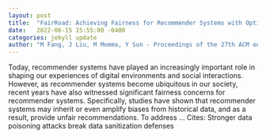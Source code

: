 ```yaml
---
layout: post
title:  "FairRoad: Achieving Fairness for Recommender Systems with Optimized Antidote Data"
date:   2022-06-15 15:55:00 -0400
categories: jekyll update
author: "M Fang, J Liu, M Momma, Y Sun - Proceedings of the 27th ACM on Symposium on …, 2022"
---
```

Today, recommender systems have played an increasingly important role in shaping our experiences of digital environments and social interactions. However, as recommender systems become ubiquitous in our society, recent years have also witnessed significant fairness concerns for recommender systems. Specifically, studies have shown that recommender systems may inherit or even amplify biases from historical data, and as a result, provide unfair recommendations. To address …
Cites: ‪Stronger data poisoning attacks break data sanitization defenses‬  